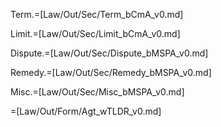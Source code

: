 Term.=[Law/Out/Sec/Term_bCmA_v0.md]

Limit.=[Law/Out/Sec/Limit_bCmA_v0.md]

Dispute.=[Law/Out/Sec/Dispute_bMSPA_v0.md]

Remedy.=[Law/Out/Sec/Remedy_bMSPA_v0.md]

Misc.=[Law/Out/Sec/Misc_bMSPA_v0.md]

=[Law/Out/Form/Agt_wTLDR_v0.md]
